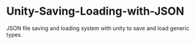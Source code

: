 # Unity-Saving-Loading-with-JSON
JSON file saving and loading system with unity to save and load generic types. 
